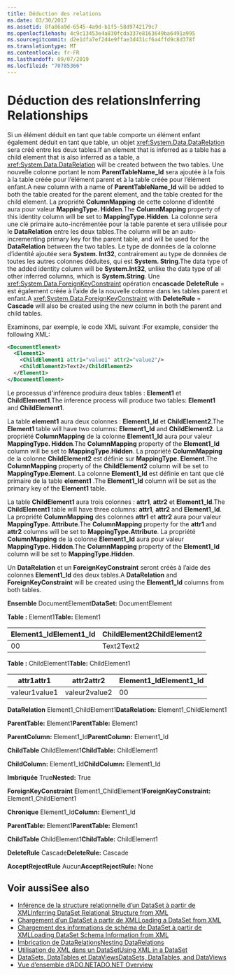 ```yaml
---
title: Déduction des relations
ms.date: 03/30/2017
ms.assetid: 8fa86a9d-6545-4a9d-b1f5-58d9742179c7
ms.openlocfilehash: 4c9c13453e4a830fcda337e8163649ba6491a995
ms.sourcegitcommit: d2e1dfa7ef2d4e9ffae3d431cf6a4ffd9c8d378f
ms.translationtype: MT
ms.contentlocale: fr-FR
ms.lasthandoff: 09/07/2019
ms.locfileid: "70785366"
---
```

# <a name="inferring-relationships"></a><span data-ttu-id="ebb77-102">Déduction des relations</span><span class="sxs-lookup"><span data-stu-id="ebb77-102">Inferring Relationships</span></span>
<span data-ttu-id="ebb77-103">Si un élément déduit en tant que table comporte un élément enfant également déduit en tant que table, un objet <xref:System.Data.DataRelation> sera créé entre les deux tables.</span><span class="sxs-lookup"><span data-stu-id="ebb77-103">If an element that is inferred as a table has a child element that is also inferred as a table, a <xref:System.Data.DataRelation> will be created between the two tables.</span></span> <span data-ttu-id="ebb77-104">Une nouvelle colonne portant le nom **ParentTableName_Id** sera ajoutée à la fois à la table créée pour l’élément parent et à la table créée pour l’élément enfant.</span><span class="sxs-lookup"><span data-stu-id="ebb77-104">A new column with a name of **ParentTableName_Id** will be added to both the table created for the parent element, and the table created for the child element.</span></span> <span data-ttu-id="ebb77-105">La propriété **ColumnMapping** de cette colonne d’identité aura pour valeur **MappingType. Hidden**.</span><span class="sxs-lookup"><span data-stu-id="ebb77-105">The **ColumnMapping** property of this identity column will be set to **MappingType.Hidden**.</span></span> <span data-ttu-id="ebb77-106">La colonne sera une clé primaire auto-incrémentée pour la table parente et sera utilisée pour le **DataRelation** entre les deux tables.</span><span class="sxs-lookup"><span data-stu-id="ebb77-106">The column will be an auto-incrementing primary key for the parent table, and will be used for the **DataRelation** between the two tables.</span></span> <span data-ttu-id="ebb77-107">Le type de données de la colonne d’identité ajoutée sera **System. Int32**, contrairement au type de données de toutes les autres colonnes déduites, qui est **System. String**.</span><span class="sxs-lookup"><span data-stu-id="ebb77-107">The data type of the added identity column will be **System.Int32**, unlike the data type of all other inferred columns, which is **System.String**.</span></span> <span data-ttu-id="ebb77-108">Une <xref:System.Data.ForeignKeyConstraint> opération en**cascade** **DeleteRule** = est également créée à l’aide de la nouvelle colonne dans les tables parent et enfant.</span><span class="sxs-lookup"><span data-stu-id="ebb77-108">A <xref:System.Data.ForeignKeyConstraint> with **DeleteRule** = **Cascade** will also be created using the new column in both the parent and child tables.</span></span>  
  
 <span data-ttu-id="ebb77-109">Examinons, par exemple, le code XML suivant :</span><span class="sxs-lookup"><span data-stu-id="ebb77-109">For example, consider the following XML:</span></span>  
  
```xml  
<DocumentElement>  
  <Element1>  
    <ChildElement1 attr1="value1" attr2="value2"/>  
    <ChildElement2>Text2</ChildElement2>  
  </Element1>  
</DocumentElement>  
```  
  
 <span data-ttu-id="ebb77-110">Le processus d'inférence produira deux tables :  **Element1** et **ChildElement1**.</span><span class="sxs-lookup"><span data-stu-id="ebb77-110">The inference process will produce two tables: **Element1** and **ChildElement1**.</span></span>  
  
 <span data-ttu-id="ebb77-111">La table **element1** aura deux colonnes : **Element1_Id** et **ChildElement2**.</span><span class="sxs-lookup"><span data-stu-id="ebb77-111">The **Element1** table will have two columns: **Element1_Id** and **ChildElement2**.</span></span> <span data-ttu-id="ebb77-112">La propriété **ColumnMapping** de la colonne **Element1_Id** aura pour valeur **MappingType. Hidden**.</span><span class="sxs-lookup"><span data-stu-id="ebb77-112">The **ColumnMapping** property of the **Element1_Id** column will be set to **MappingType.Hidden**.</span></span> <span data-ttu-id="ebb77-113">La propriété **ColumnMapping** de la colonne **ChildElement2** est définie sur **MappingType. Element**.</span><span class="sxs-lookup"><span data-stu-id="ebb77-113">The **ColumnMapping** property of the **ChildElement2** column will be set to **MappingType.Element**.</span></span> <span data-ttu-id="ebb77-114">La colonne **Element1_Id** est définie en tant que clé primaire de la table **element1** .</span><span class="sxs-lookup"><span data-stu-id="ebb77-114">The **Element1_Id** column will be set as the primary key of the **Element1** table.</span></span>  
  
 <span data-ttu-id="ebb77-115">La table **ChildElement1** aura trois colonnes : **attr1**, **attr2** et **Element1_Id**.</span><span class="sxs-lookup"><span data-stu-id="ebb77-115">The **ChildElement1** table will have three columns: **attr1**, **attr2** and **Element1_Id**.</span></span> <span data-ttu-id="ebb77-116">La propriété **ColumnMapping** des colonnes **attr1** et **attr2** aura pour valeur **MappingType. Attribute**.</span><span class="sxs-lookup"><span data-stu-id="ebb77-116">The **ColumnMapping** property for the **attr1** and **attr2** columns will be set to **MappingType.Attribute**.</span></span> <span data-ttu-id="ebb77-117">La propriété **ColumnMapping** de la colonne **Element1_Id** aura pour valeur **MappingType. Hidden**.</span><span class="sxs-lookup"><span data-stu-id="ebb77-117">The **ColumnMapping** property of the **Element1_Id** column will be set to **MappingType.Hidden**.</span></span>  
  
 <span data-ttu-id="ebb77-118">Un **DataRelation** et un **ForeignKeyConstraint** seront créés à l’aide des colonnes **Element1_Id** des deux tables.</span><span class="sxs-lookup"><span data-stu-id="ebb77-118">A **DataRelation** and **ForeignKeyConstraint** will be created using the **Element1_Id** columns from both tables.</span></span>  
  
 <span data-ttu-id="ebb77-119">**Ensemble** DocumentElement</span><span class="sxs-lookup"><span data-stu-id="ebb77-119">**DataSet:** DocumentElement</span></span>  
  
 <span data-ttu-id="ebb77-120">**Table :** Element1</span><span class="sxs-lookup"><span data-stu-id="ebb77-120">**Table:** Element1</span></span>  
  
|<span data-ttu-id="ebb77-121">Element1_Id</span><span class="sxs-lookup"><span data-stu-id="ebb77-121">Element1_Id</span></span>|<span data-ttu-id="ebb77-122">ChildElement2</span><span class="sxs-lookup"><span data-stu-id="ebb77-122">ChildElement2</span></span>|  
|------------------|-------------------|  
|<span data-ttu-id="ebb77-123">0</span><span class="sxs-lookup"><span data-stu-id="ebb77-123">0</span></span>|<span data-ttu-id="ebb77-124">Text2</span><span class="sxs-lookup"><span data-stu-id="ebb77-124">Text2</span></span>|  
  
 <span data-ttu-id="ebb77-125">**Table :** ChildElement1</span><span class="sxs-lookup"><span data-stu-id="ebb77-125">**Table:** ChildElement1</span></span>  
  
|<span data-ttu-id="ebb77-126">attr1</span><span class="sxs-lookup"><span data-stu-id="ebb77-126">attr1</span></span>|<span data-ttu-id="ebb77-127">attr2</span><span class="sxs-lookup"><span data-stu-id="ebb77-127">attr2</span></span>|<span data-ttu-id="ebb77-128">Element1_Id</span><span class="sxs-lookup"><span data-stu-id="ebb77-128">Element1_Id</span></span>|  
|-----------|-----------|------------------|  
|<span data-ttu-id="ebb77-129">valeur1</span><span class="sxs-lookup"><span data-stu-id="ebb77-129">value1</span></span>|<span data-ttu-id="ebb77-130">valeur2</span><span class="sxs-lookup"><span data-stu-id="ebb77-130">value2</span></span>|<span data-ttu-id="ebb77-131">0</span><span class="sxs-lookup"><span data-stu-id="ebb77-131">0</span></span>|  
  
 <span data-ttu-id="ebb77-132">**DataRelation** Element1_ChildElement1</span><span class="sxs-lookup"><span data-stu-id="ebb77-132">**DataRelation:** Element1_ChildElement1</span></span>  
  
 <span data-ttu-id="ebb77-133">**ParentTable:** Element1</span><span class="sxs-lookup"><span data-stu-id="ebb77-133">**ParentTable:** Element1</span></span>  
  
 <span data-ttu-id="ebb77-134">**ParentColumn:** Element1_Id</span><span class="sxs-lookup"><span data-stu-id="ebb77-134">**ParentColumn:** Element1_Id</span></span>  
  
 <span data-ttu-id="ebb77-135">**ChildTable** ChildElement1</span><span class="sxs-lookup"><span data-stu-id="ebb77-135">**ChildTable:** ChildElement1</span></span>  
  
 <span data-ttu-id="ebb77-136">**ChildColumn:** Element1_Id</span><span class="sxs-lookup"><span data-stu-id="ebb77-136">**ChildColumn:** Element1_Id</span></span>  
  
 <span data-ttu-id="ebb77-137">**Imbriquée** True</span><span class="sxs-lookup"><span data-stu-id="ebb77-137">**Nested:** True</span></span>  
  
 <span data-ttu-id="ebb77-138">**ForeignKeyConstraint** Element1_ChildElement1</span><span class="sxs-lookup"><span data-stu-id="ebb77-138">**ForeignKeyConstraint:** Element1_ChildElement1</span></span>  
  
 <span data-ttu-id="ebb77-139">**Chronique** Element1_Id</span><span class="sxs-lookup"><span data-stu-id="ebb77-139">**Column:** Element1_Id</span></span>  
  
 <span data-ttu-id="ebb77-140">**ParentTable:** Element1</span><span class="sxs-lookup"><span data-stu-id="ebb77-140">**ParentTable:** Element1</span></span>  
  
 <span data-ttu-id="ebb77-141">**ChildTable** ChildElement1</span><span class="sxs-lookup"><span data-stu-id="ebb77-141">**ChildTable:** ChildElement1</span></span>  
  
 <span data-ttu-id="ebb77-142">**DeleteRule** Cascade</span><span class="sxs-lookup"><span data-stu-id="ebb77-142">**DeleteRule:** Cascade</span></span>  
  
 <span data-ttu-id="ebb77-143">**AcceptRejectRule** Aucun</span><span class="sxs-lookup"><span data-stu-id="ebb77-143">**AcceptRejectRule:** None</span></span>  
  
## <a name="see-also"></a><span data-ttu-id="ebb77-144">Voir aussi</span><span class="sxs-lookup"><span data-stu-id="ebb77-144">See also</span></span>

- [<span data-ttu-id="ebb77-145">Inférence de la structure relationnelle d’un DataSet à partir de XML</span><span class="sxs-lookup"><span data-stu-id="ebb77-145">Inferring DataSet Relational Structure from XML</span></span>](inferring-dataset-relational-structure-from-xml.md)
- [<span data-ttu-id="ebb77-146">Chargement d’un DataSet à partir de XML</span><span class="sxs-lookup"><span data-stu-id="ebb77-146">Loading a DataSet from XML</span></span>](loading-a-dataset-from-xml.md)
- [<span data-ttu-id="ebb77-147">Chargement des informations de schéma de DataSet à partir de XML</span><span class="sxs-lookup"><span data-stu-id="ebb77-147">Loading DataSet Schema Information from XML</span></span>](loading-dataset-schema-information-from-xml.md)
- [<span data-ttu-id="ebb77-148">Imbrication de DataRelations</span><span class="sxs-lookup"><span data-stu-id="ebb77-148">Nesting DataRelations</span></span>](nesting-datarelations.md)
- [<span data-ttu-id="ebb77-149">Utilisation de XML dans un DataSet</span><span class="sxs-lookup"><span data-stu-id="ebb77-149">Using XML in a DataSet</span></span>](using-xml-in-a-dataset.md)
- [<span data-ttu-id="ebb77-150">DataSets, DataTables et DataViews</span><span class="sxs-lookup"><span data-stu-id="ebb77-150">DataSets, DataTables, and DataViews</span></span>](index.md)
- [<span data-ttu-id="ebb77-151">Vue d’ensemble d’ADO.NET</span><span class="sxs-lookup"><span data-stu-id="ebb77-151">ADO.NET Overview</span></span>](../ado-net-overview.md)

